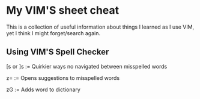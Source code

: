 # My VIM'S sheet cheat

This is a collection of useful information about things I learned as I use VIM, yet I think I might forget/search again. 

## Using VIM'S Spell Checker

[s or ]s  	:= Quirkier ways no navigated between misspelled words

z= 				:= Opens suggestions to misspelled words 

zG 				:= Adds word to dictionary
